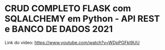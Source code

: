 # CRUD COMPLETO FLASK com SQLALCHEMY em Python - API REST e BANCO DE DADOS 2021

Link do vídeo: <https://www.youtube.com/watch?v=WDpPGFkI9UU>
